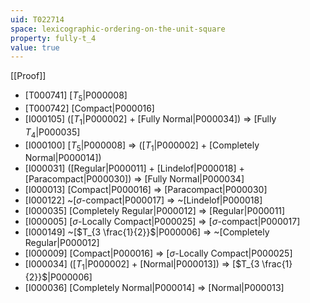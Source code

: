 ```yaml
---
uid: T022714
space: lexicographic-ordering-on-the-unit-square
property: fully-t_4
value: true
---
```

[[Proof]]

* [T000741] [$T_5$|P000008]
* [T000742] [Compact|P000016]
* [I000105] ([$T_1$|P000002] + [Fully Normal|P000034]) => [Fully $T_4$|P000035]
* [I000100] [$T_5$|P000008] => ([$T_1$|P000002] + [Completely Normal|P000014])
* [I000031] ([Regular|P000011] + [Lindelof|P000018] + [Paracompact|P000030]) => [Fully Normal|P000034]
* [I000013] [Compact|P000016] => [Paracompact|P000030]
* [I000122] ~[$\sigma$-compact|P000017] => ~[Lindelof|P000018]
* [I000035] [Completely Regular|P000012] => [Regular|P000011]
* [I000005] [$\sigma$-Locally Compact|P000025] => [$\sigma$-compact|P000017]
* [I000149] ~[$T_{3 \frac{1}{2}}$|P000006] => ~[Completely Regular|P000012]
* [I000009] [Compact|P000016] => [$\sigma$-Locally Compact|P000025]
* [I000034] ([$T_1$|P000002] + [Normal|P000013]) => [$T_{3 \frac{1}{2}}$|P000006]
* [I000036] [Completely Normal|P000014] => [Normal|P000013]

